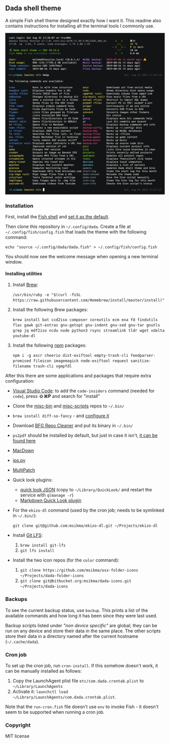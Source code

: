 ## Dada shell theme

A simple Fish shell theme designed exactly how I want it. This readme also contains instructions for installing all the terminal tools I commonly use.

![Screenshot of Dada shell theme](etc/dada_screenshot_1.png?raw=true)

### Installation

First, install the [Fish shell](https://fishshell.com/) and [set it as the default](https://stackoverflow.com/a/26321141).

Then clone this repository in `~/.config/dada`. Create a file at `~/.config/fish/config.fish` that loads the theme with the following command:

```fish
echo "source ~/.config/dada/dada.fish" > ~/.config/fish/config.fish
```

You should now see the welcome message when opening a new terminal window.

#### Installing utilities

1. Install [Brew](https://brew.sh/):

    `/usr/bin/ruby -e "$(curl -fsSL https://raw.githubusercontent.com/Homebrew/install/master/install)"`

2. Install the following Brew packages:

    `brew install bat ccd2iso composer coreutils ecm exa fd findutils flac gawk git-extras gnu-getopt gnu-indent gnu-sed gnu-tar gnutls grep jq mdf2iso ncdu node python3 rsync streamlink tldr wget xdelta youtube-dl`

3. Install the following [npm](https://www.npmjs.com/) packages:

    `npm i -g ascr cheerio dist-exiftool empty-trash-cli feedparser-promised fileicon imagemagick node-exiftool request sanitize-filename trash-cli vgmpfdl`

After this there are some applications and packages that require extra configuration:

* [Visual Studio Code](https://code.visualstudio.com/): to add the `code-insiders` command (needed for `code`), press **⇧⌘P** and search for "install"
* Clone the [misc-bin](https://bitbucket.org/msikma/misc-bin) and [misc-scripts](https://github.com/msikma/misc-scripts) repos to `~/.bin/`
* `brew install diff-so-fancy` - and [configure it](https://github.com/so-fancy/diff-so-fancy)
* Download [BFG Repo Cleaner](https://rtyley.github.io/bfg-repo-cleaner/) and put its binary in `~/.bin/`
* `ps2pdf` should be installed by default, but just in case it isn't, [it can be found here](https://www.ghostscript.com/doc/current/Ps2pdf.htm)
* [MacDown](https://macdown.uranusjr.com/)
* [ips.py](https://github.com/fbeaudet/ips.py)
* [MultiPatch](http://www.romhacking.net/utilities/746/)
* Quick look plugins:

    * [quick look JSON](http://www.sagtau.com/quicklookjson.html) (copy to `~/Library/QuickLook/` and restart the service with `qlmanage -r`)
    * [Markdown Quick Look plugin](http://inkmarkapp.com/markdown-quick-look-plugin-mac-os-x/)

* For the `ekizo-dl` command (used by the cron job; needs to be symlinked in `~/.bin/`):

    `git clone git@github.com:msikma/ekizo-dl.git ~/Projects/ekizo-dl`

* Install [Git LFS](https://git-lfs.github.com/):

    1. `brew install git-lfs`
    2. `git lfs install`

* Install the two icon repos (for the `color` command):

    1. `git clone https://github.com/msikma/osx-folder-icons ~/Projects/dada-folder-icons`
    2. `git clone git@bitbucket.org:msikma/dada-icons.git ~/Projects/dada-icons`

### Backups

To see the current backup status, use `backup`. This prints a list of the available commands and how long it has been since they were last used.

Backup scripts listed under *"non device specific"* are global; they can be run on any device and store their data in the same place. The other scripts store their data in a directory named after the current hostname (`~/.cache/dada`).

### Cron job

To set up the cron job, run `cron-install`. If this somehow doesn't work, it can be manually installed as follows:

1. Copy the LaunchAgent plist file `etc/com.dada.crontab.plist` to `~/Library/LaunchAgents`
2. Activate it: `launchctl load ~/Library/LaunchAgents/com.dada.crontab.plist`.

Note that the `run-cron.fish` file doesn't use `env` to invoke Fish - it doesn't seem to be supported when running a cron job.

### Copyright

MIT license
